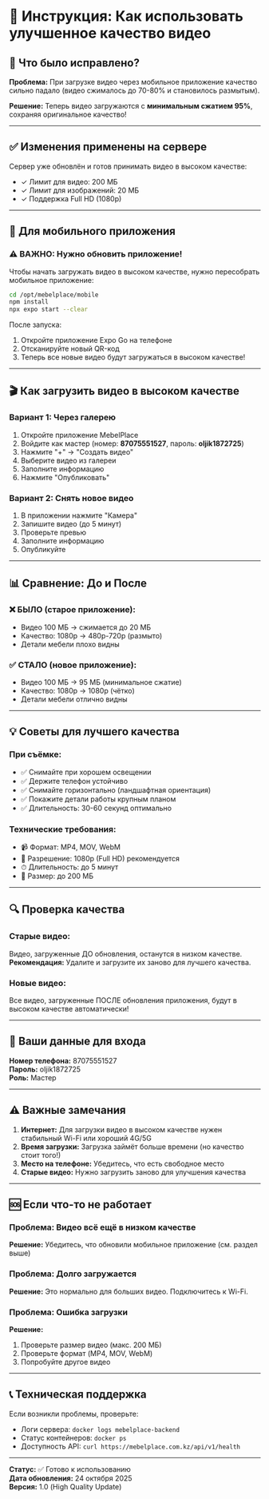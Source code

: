 # 📱 Инструкция: Как использовать улучшенное качество видео

## 🎯 Что было исправлено?

**Проблема:** При загрузке видео через мобильное приложение качество сильно падало (видео сжималось до 70-80% и становилось размытым).

**Решение:** Теперь видео загружаются с **минимальным сжатием 95%**, сохраняя оригинальное качество!

---

## ✅ Изменения применены на сервере

Сервер уже обновлён и готов принимать видео в высоком качестве:
- ✓ Лимит для видео: 200 МБ
- ✓ Лимит для изображений: 20 МБ
- ✓ Поддержка Full HD (1080p)

---

## 📱 Для мобильного приложения

### ⚠️ ВАЖНО: Нужно обновить приложение!

Чтобы начать загружать видео в высоком качестве, нужно пересобрать мобильное приложение:

```bash
cd /opt/mebelplace/mobile
npm install
npx expo start --clear
```

После запуска:
1. Откройте приложение Expo Go на телефоне
2. Отсканируйте новый QR-код
3. Теперь все новые видео будут загружаться в высоком качестве!

---

## 🎬 Как загрузить видео в высоком качестве

### Вариант 1: Через галерею
1. Откройте приложение MebelPlace
2. Войдите как мастер (номер: **87075551527**, пароль: **oljik1872725**)
3. Нажмите "+" → "Создать видео"
4. Выберите видео из галереи
5. Заполните информацию
6. Нажмите "Опубликовать"

### Вариант 2: Снять новое видео
1. В приложении нажмите "Камера"
2. Запишите видео (до 5 минут)
3. Проверьте превью
4. Заполните информацию
5. Опубликуйте

---

## 📊 Сравнение: До и После

### ❌ БЫЛО (старое приложение):
- Видео 100 МБ → сжимается до 20 МБ
- Качество: 1080p → 480p-720p (размыто)
- Детали мебели плохо видны

### ✅ СТАЛО (новое приложение):
- Видео 100 МБ → 95 МБ (минимальное сжатие)
- Качество: 1080p → 1080p (чётко)
- Детали мебели отлично видны

---

## 💡 Советы для лучшего качества

### При съёмке:
- ✅ Снимайте при хорошем освещении
- ✅ Держите телефон устойчиво
- ✅ Снимайте горизонтально (ландшафтная ориентация)
- ✅ Покажите детали работы крупным планом
- ✅ Длительность: 30-60 секунд оптимально

### Технические требования:
- 📹 Формат: MP4, MOV, WebM
- 📏 Разрешение: 1080p (Full HD) рекомендуется
- ⏱ Длительность: до 5 минут
- 💾 Размер: до 200 МБ

---

## 🔍 Проверка качества

### Старые видео:
Видео, загруженные ДО обновления, останутся в низком качестве.  
**Рекомендация:** Удалите и загрузите их заново для лучшего качества.

### Новые видео:
Все видео, загруженные ПОСЛЕ обновления приложения, будут в высоком качестве автоматически!

---

## 📱 Ваши данные для входа

**Номер телефона:** 87075551527  
**Пароль:** oljik1872725  
**Роль:** Мастер

---

## ⚠️ Важные замечания

1. **Интернет:** Для загрузки видео в высоком качестве нужен стабильный Wi-Fi или хороший 4G/5G
2. **Время загрузки:** Загрузка займёт больше времени (но качество стоит того!)
3. **Место на телефоне:** Убедитесь, что есть свободное место
4. **Старые видео:** Нужно загрузить заново для улучшения качества

---

## 🆘 Если что-то не работает

### Проблема: Видео всё ещё в низком качестве
**Решение:** Убедитесь, что обновили мобильное приложение (см. раздел выше)

### Проблема: Долго загружается
**Решение:** Это нормально для больших видео. Подключитесь к Wi-Fi.

### Проблема: Ошибка загрузки
**Решение:** 
1. Проверьте размер видео (макс. 200 МБ)
2. Проверьте формат (MP4, MOV, WebM)
3. Попробуйте другое видео

---

## 📞 Техническая поддержка

Если возникли проблемы, проверьте:
- Логи сервера: `docker logs mebelplace-backend`
- Статус контейнеров: `docker ps`
- Доступность API: `curl https://mebelplace.com.kz/api/v1/health`

---

**Статус:** ✅ Готово к использованию  
**Дата обновления:** 24 октября 2025  
**Версия:** 1.0 (High Quality Update)

